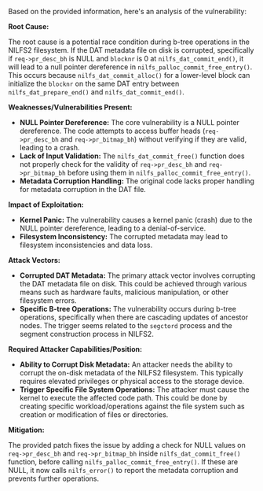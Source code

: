 Based on the provided information, here's an analysis of the vulnerability:

**Root Cause:**

The root cause is a potential race condition during b-tree operations in the NILFS2 filesystem. If the DAT metadata file on disk is corrupted, specifically if `req->pr_desc_bh` is NULL and `blocknr` is 0 at `nilfs_dat_commit_end()`, it will lead to a null pointer dereference in `nilfs_palloc_commit_free_entry()`. This occurs because `nilfs_dat_commit_alloc()` for a lower-level block can initialize the `blocknr` on the same DAT entry between `nilfs_dat_prepare_end()` and `nilfs_dat_commit_end()`.

**Weaknesses/Vulnerabilities Present:**

-   **NULL Pointer Dereference:** The core vulnerability is a NULL pointer dereference. The code attempts to access buffer heads (`req->pr_desc_bh` and `req->pr_bitmap_bh`) without verifying if they are valid, leading to a crash.
-   **Lack of Input Validation:** The `nilfs_dat_commit_free()` function does not properly check for the validity of `req->pr_desc_bh` and `req->pr_bitmap_bh` before using them in `nilfs_palloc_commit_free_entry()`.
-   **Metadata Corruption Handling:** The original code lacks proper handling for metadata corruption in the DAT file.

**Impact of Exploitation:**

-   **Kernel Panic:** The vulnerability causes a kernel panic (crash) due to the NULL pointer dereference, leading to a denial-of-service.
-   **Filesystem Inconsistency:** The corrupted metadata may lead to filesystem inconsistencies and data loss.

**Attack Vectors:**

-   **Corrupted DAT Metadata:** The primary attack vector involves corrupting the DAT metadata file on disk. This could be achieved through various means such as hardware faults, malicious manipulation, or other filesystem errors.
-   **Specific B-tree Operations:** The vulnerability occurs during b-tree operations, specifically when there are cascading updates of ancestor nodes. The trigger seems related to the `segctord` process and the segment construction process in NILFS2.

**Required Attacker Capabilities/Position:**

-   **Ability to Corrupt Disk Metadata:** An attacker needs the ability to corrupt the on-disk metadata of the NILFS2 filesystem. This typically requires elevated privileges or physical access to the storage device.
-   **Trigger Specific File System Operations:** The attacker must cause the kernel to execute the affected code path. This could be done by creating specific workload/operations against the file system such as creation or modification of files or directories.

**Mitigation:**

The provided patch fixes the issue by adding a check for NULL values on `req->pr_desc_bh` and `req->pr_bitmap_bh` inside `nilfs_dat_commit_free()` function, before calling `nilfs_palloc_commit_free_entry()`. If these are NULL, it now calls `nilfs_error()` to report the metadata corruption and prevents further operations.